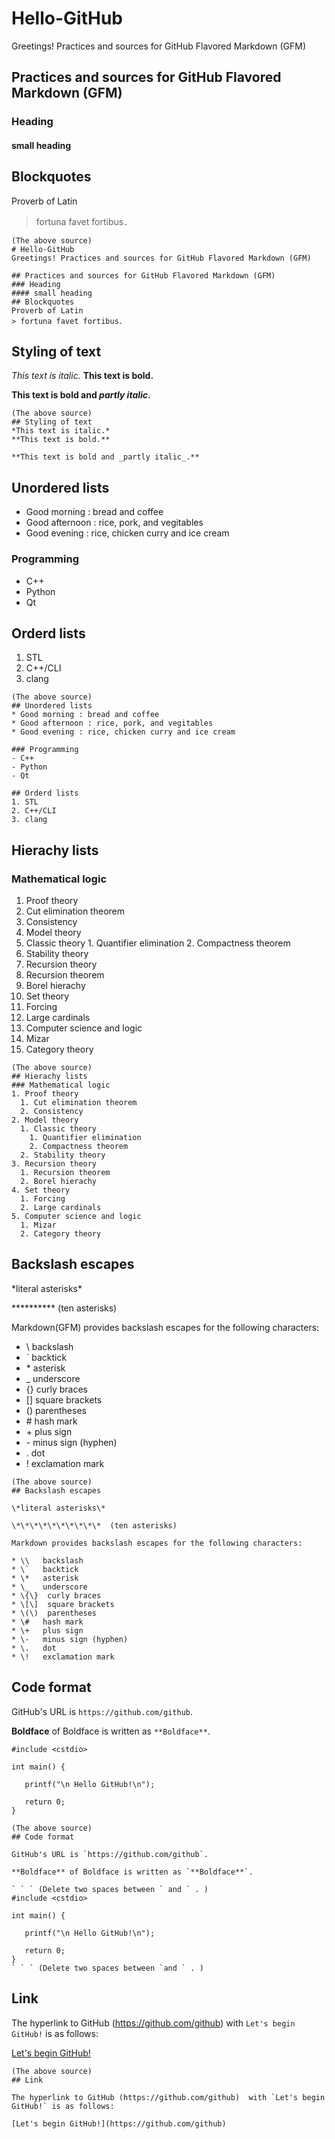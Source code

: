 # Hello-GitHub
Greetings! Practices and sources for GitHub Flavored Markdown (GFM)

## Practices and sources for GitHub Flavored Markdown (GFM)
### Heading
#### small heading
## Blockquotes
Proverb of Latin
> fortuna favet fortibus．

```
(The above source)
# Hello-GitHub
Greetings! Practices and sources for GitHub Flavored Markdown (GFM)

## Practices and sources for GitHub Flavored Markdown (GFM)
### Heading
#### small heading
## Blockquotes
Proverb of Latin
> fortuna favet fortibus．
```

## Styling of text
*This text is italic.*
**This text is bold.**

**This text is bold and _partly italic_.**

```
(The above source)
## Styling of text
*This text is italic.*
**This text is bold.**

**This text is bold and _partly italic_.**
```
## Unordered lists
* Good morning : bread and coffee
* Good afternoon : rice, pork, and vegitables
* Good evening : rice, chicken curry and ice cream

### Programming
- C++
- Python
- Qt

## Orderd lists
1. STL
2. C++/CLI
3. clang
 
```
(The above source)
## Unordered lists
* Good morning : bread and coffee
* Good afternoon : rice, pork, and vegitables
* Good evening : rice, chicken curry and ice cream

### Programming
- C++
- Python
- Qt

## Orderd lists
1. STL
2. C++/CLI
3. clang
```

## Hierachy lists
### Mathematical logic
1. Proof theory
  1. Cut elimination theorem
  2. Consistency
2. Model theory
  1. Classic theory
    1. Quantifier elimination
    2. Compactness theorem
  2. Stability theory
3. Recursion theory
  1. Recursion theorem
  2. Borel hierachy
4. Set theory
  1. Forcing
  2. Large cardinals
5. Computer science and logic
  1. Mizar
  2. Category theory

```
(The above source)
## Hierachy lists
### Mathematical logic
1. Proof theory
  1. Cut elimination theorem
  2. Consistency
2. Model theory
  1. Classic theory
    1. Quantifier elimination
    2. Compactness theorem
  2. Stability theory
3. Recursion theory
  1. Recursion theorem
  2. Borel hierachy
4. Set theory
  1. Forcing
  2. Large cardinals
5. Computer science and logic
  1. Mizar
  2. Category theory
```

## Backslash escapes

\*literal asterisks\*   

\*\*\*\*\*\*\*\*\*\*  (ten asterisks)

Markdown(GFM) provides backslash escapes for the following characters:

* \\   backslash
* \`   backtick
* \*   asterisk
* \_   underscore
* \{\}  curly braces
* \[\]  square brackets
* \(\)  parentheses
* \#   hash mark
* \+   plus sign
* \-   minus sign (hyphen)
* \.   dot
* \!   exclamation mark

```
(The above source)
## Backslash escapes

\*literal asterisks\*

\*\*\*\*\*\*\*\*\*\*  (ten asterisks)

Markdown provides backslash escapes for the following characters:

* \\   backslash
* \`   backtick
* \*   asterisk
* \_   underscore
* \{\}  curly braces
* \[\]  square brackets
* \(\)  parentheses
* \#   hash mark
* \+   plus sign
* \-   minus sign (hyphen)
* \.   dot
* \!   exclamation mark
```

## Code format

GitHub's URL is `https://github.com/github`.

**Boldface** of Boldface is written as `**Boldface**`.

```
#include <cstdio>

int main() {

   printf("\n Hello GitHub!\n");
   
   return 0;
}
```

```
(The above source)
## Code format

GitHub's URL is `https://github.com/github`.

**Boldface** of Boldface is written as `**Boldface**`.

` ` ` (Delete two spaces between ` and ` . )
#include <cstdio>

int main() {

   printf("\n Hello GitHub!\n");
   
   return 0;
}
` ` ` (Delete two spaces between `and ` . )
``` 

## Link

The hyperlink to GitHub (https://github.com/github)  with `Let's begin GitHub!` is as follows: 

[Let's begin GitHub!](https://github.com/github)

```
(The above source)
## Link

The hyperlink to GitHub (https://github.com/github)  with `Let's begin GitHub!` is as follows: 

[Let's begin GitHub!](https://github.com/github)
```

  







